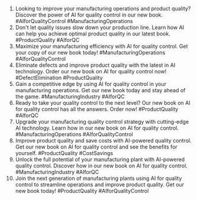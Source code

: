 1. Looking to improve your manufacturing operations and product quality? Discover the power of AI for quality control in our new book. #AIforQualityControl #ManufacturingOperations
2. Don't let quality issues slow down your production line. Learn how AI can help you achieve optimal product quality in our latest book. #ProductQuality #AIforQC
3. Maximize your manufacturing efficiency with AI for quality control. Get your copy of our new book today! #ManufacturingOperations #AIforQualityControl
4. Eliminate defects and improve product quality with the latest in AI technology. Order our new book on AI for quality control now! #DefectElimination #ProductQuality
5. Gain a competitive edge by using AI for quality control in your manufacturing operations. Get our new book today and stay ahead of the game. #ManufacturingIndustry #AIforQC
6. Ready to take your quality control to the next level? Our new book on AI for quality control has all the answers. Order now! #ProductQuality #AIforQC
7. Upgrade your manufacturing quality control strategy with cutting-edge AI technology. Learn how in our new book on AI for quality control. #ManufacturingOperations #AIforQualityControl
8. Improve product quality and save costs with AI-powered quality control. Get our new book on AI for quality control and see the benefits for yourself. #ProductQuality #CostSavings
9. Unlock the full potential of your manufacturing plant with AI-powered quality control. Discover how in our new book on AI for quality control. #ManufacturingIndustry #AIforQC
10. Join the next generation of manufacturing plants using AI for quality control to streamline operations and improve product quality. Get our new book today! #ProductQuality #AIforQualityControl
